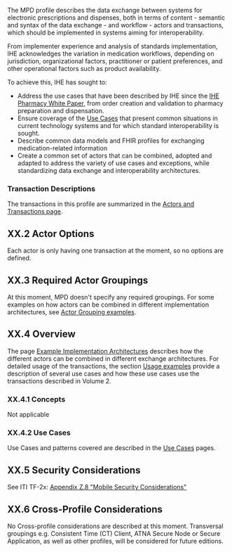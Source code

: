 
The MPD profile describes the data exchange between systems for electronic prescriptions and dispenses, both in terms of content - semantic and syntax of the data exchange - and workflow - actors and transactions, which should be implemented in systems aiming for interoperability.

From implementer experience and analysis of standards implementation, IHE acknowledges the variation in medication workflows, depending on jurisdiction, organizational factors, practitioner or patient preferences, and other operational factors such as product availability. 


To achieve this, IHE has sought to:

* Address the use cases that have been described by IHE since the [IHE Pharmacy White Paper](), from order creation and validation to pharmacy preparation and dispensation. 
* Ensure coverage of the [Use Cases](usecases.html) that present common situations in current technology systems and for which standard interoperability is sought.
* Describe common data models and FHIR profiles for exchanging medication-related information
* Create a common set of actors that can be combined, adopted and adapted to address the variety of use cases and exceptions, while standardizing data exchange and interoperability architectures.






<a name="actors-and-transactions"> </a>

### Transaction Descriptions

The transactions in this profile are summarized in the [Actors and Transactions page](actors-transactions.html).

## XX.2 Actor Options

Each actor is only having one transaction at the moment, so no options are defined.

<a name="required-groupings"> </a>

## XX.3 Required Actor Groupings

At this moment, MPD doesn't specify any required groupings. For some examples on how actors can be combined in different implementation architectures, see [Actor Grouping examples](actor-grouping-examples.html).



## XX.4 Overview

The page [Example Implementation Architectures](example-architectures.html) describes how the different actors can be combined in different exchange architectures. For detailed usage of the transactions, the section [Usage examples](usage-examples.html) provide a description of several use cases and how these use cases use the transactions described in Volume 2.  


### XX.4.1 Concepts

Not applicable


### XX.4.2 Use Cases

Use Cases and patterns covered are described in the [Use Cases](usecases.html) pages.



<a name="security-considerations"> </a>

## XX.5 Security Considerations

See ITI TF-2x: [Appendix Z.8 "Mobile Security Considerations"](https://profiles.ihe.net/ITI/TF/Volume2/ch-Z.html#z.8-mobile-security-considerations)


<a name="other-grouping"> </a>

## XX.6 Cross-Profile Considerations

No Cross-profile considerations are described at this moment. Transversal groupings e.g. Consistent Time (CT) Client, ATNA Secure Node or Secure Application, as well as other profiles, will be considered for future editions.

